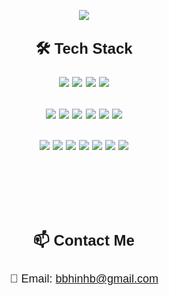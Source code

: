 <!-- 헤더 이미지 -->
<p align="center">
  <img src="https://capsule-render.vercel.app/api?type=Speech&color=0:c7bfe5,50:cbc9e3,100:afc4db&height=250&section=header&text=Welcome%20to-nl-My%20GitHub!&fontSize=40&fontColor=4a3f57&animation=twinkling&fontAlign=65,80&fontAlignY=50,70" />
</p>

<!-- 전체 스타일 -->
<div align="center" style="font-size: 18px; line-height: 1.8; font-family: sans-serif;">

<!-- Tech Stack 제목 (밑줄 제거) -->
<p style="font-size: 24px; font-weight: bold; margin-bottom: 10px;">🛠️ Tech Stack</p>

<!-- 백엔드 -->
<p><strong></strong></p>
<img src="https://img.shields.io/badge/Java-007396?style=flat-square&logo=Java&logoColor=white" />
<img src="https://img.shields.io/badge/Spring-6DB33F?style=flat-square&logo=Spring&logoColor=white" />
<img src="https://img.shields.io/badge/Spring_Boot-6DB33F?style=flat-square&logo=Spring-Boot&logoColor=white" />
<img src="https://img.shields.io/badge/MySQL-4479A1?style=flat-square&logo=MySQL&logoColor=white" />

<!-- 프론트엔드 -->
<p><strong></strong></p>
<img src="https://img.shields.io/badge/React-20232A?style=flat-square&logo=React&logoColor=white" />
<img src="https://img.shields.io/badge/JavaScript-F7DF1E?style=flat-square&logo=JavaScript&logoColor=white" />
<img src="https://img.shields.io/badge/HTML5-E34F26?style=flat-square&logo=HTML5&logoColor=white" />
<img src="https://img.shields.io/badge/CSS3-1572B6?style=flat-square&logo=CSS3&logoColor=white" />
<img src="https://img.shields.io/badge/Tailwind_CSS-06B6D4?style=flat-square&logo=Tailwind-CSS&logoColor=white" />
<img src="https://img.shields.io/badge/Bootstrap-7952B3?style=flat-square&logo=Bootstrap&logoColor=white" />

<!-- 도구 -->
<p><strong></strong></p>
<img src="https://img.shields.io/badge/Git-F05032?style=flat-square&logo=Git&logoColor=white" />
<img src="https://img.shields.io/badge/GitHub-181717?style=flat-square&logo=GitHub&logoColor=white" />
<img src="https://img.shields.io/badge/VSCode-007ACC?style=flat-square&logo=Visual-Studio-Code&logoColor=white" />
<img src="https://img.shields.io/badge/IntelliJ_IDEA-000000?style=flat-square&logo=IntelliJ-IDEA&logoColor=white" />
<img src="https://img.shields.io/badge/Figma-F24E1E?style=flat-square&logo=Figma&logoColor=white" />
<img src="https://img.shields.io/badge/Postman-FF6C37?style=flat-square&logo=Postman&logoColor=white" />
<img src="https://img.shields.io/badge/Microsoft_Excel-217346?style=flat-square&logo=Microsoft-Excel&logoColor=white" />

<br /><br />

<!-- Contact Me 제목 (밑줄 제거) -->
<p style="font-size: 24px; font-weight: bold; margin-top: 30px;">📫 Contact Me</p>

<p>📧 Email: <a href="mailto:bbhinhb@gmail.com">bbhinhb@gmail.com</a></p>

</div>
